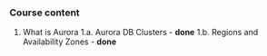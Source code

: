 ### Course content
1. What is Aurora
1.a. Aurora DB Clusters - **done**
1.b. Regions and Availability Zones - **done**